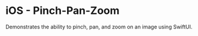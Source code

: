 # iOS - Pinch-Pan-Zoom

Demonstrates the ability to pinch, pan, and zoom on an image using SwiftUI.
